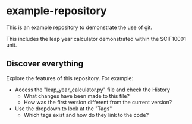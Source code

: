 # example-repository

This is an example repository to demonstrate the use of git.

This includes the leap year calculator demonstrated within the SCIF10001 unit.

## Discover everything

Explore the features of this repository. For example:

 - Access the "leap_year_calculator.py" file and check the History
    - What changes have been made to this file?
    - How was the first version different from the current version?
 - Use the dropdown to look at the "Tags"
    - Which tags exist and how do they link to the code?


